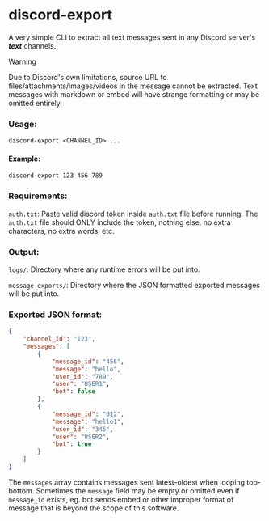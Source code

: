 # discord-export

A very simple CLI to extract all text messages sent in any Discord server's ***text*** channels.

> [!WARNING]
> Due to Discord's own limitations, source URL to files/attachments/images/videos in the message cannot be extracted.
> Text messages with markdown or embed will have strange formatting or may be omitted entirely.

### Usage:

```console
discord-export <CHANNEL_ID> ...
```

#### Example:

```console
discord-export 123 456 789
```

### Requirements:

`auth.txt`: Paste valid discord token inside `auth.txt` file before running. The `auth.txt` file should ONLY include the token, nothing else. no extra characters, no extra words, etc.

### Output:

`logs/`: Directory where any runtime errors will be put into.

`message-exports/`: Directory where the JSON formatted exported messages will be put into.

### Exported JSON format:

```json
{
    "channel_id": "123",
    "messages": [
        {
            "message_id": "456",
            "message": "hello",
            "user_id": "789",
            "user": "USER1",
            "bot": false
        },
        {
            "message_id": "012",
            "message": "hello1",
            "user_id": "345",
            "user": "USER2",
            "bot": true
        }
    ]
}
```

The `messages` array contains messages sent latest-oldest when looping top-bottom. Sometimes the `message` field may be empty or omitted even if `message_id` exists, eg. bot sends embed or other improper format of message that is beyond the scope of this software.
